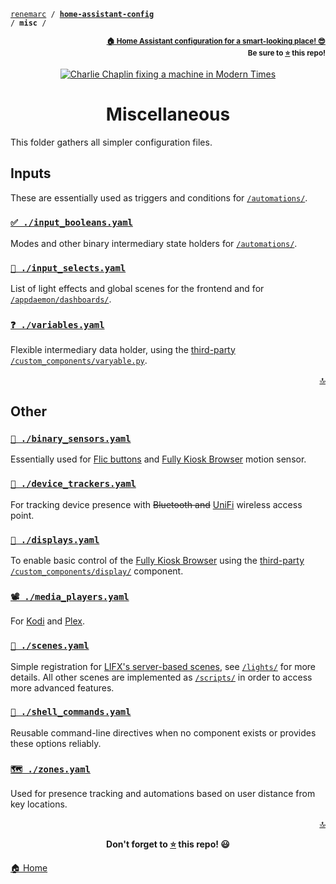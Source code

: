 <!-- Header -->
[link-profile]:https://github.com/renemarc
[link-repo]:https://github.com/renemarc/home-assistant-config

<a name="top"></a>
<code>[renemarc][link-profile] / **[home-assistant-config][link-repo]** / **misc** /</code>

<p align="right"><sub><strong><a href="https://github.com/renemarc/home-assistant-config">🏠 Home Assistant configuration for a smart-looking place! 😎</a><br>Be sure to <a href="#" title="star">⭐️</a> this repo!</strong></sub></p>


<!-- Hero -->
<figure>
    <div align="center">
        <a href="#miscellaneous" title="Miscellaneous
(Scene from the movie Modern Times)"><img src="https://media.giphy.com/media/VP5UwVic0l7W0/giphy.gif" alt="Charlie Chaplin fixing a machine in Modern Times"></a>
    </div>
</figure>


<h1 align="center">Miscellaneous</h1>

This folder gathers all simpler configuration files.


## Inputs

These are essentially used as triggers and conditions for [`/automations/`](../automations).


### [`✅ ./input_booleans.yaml`](input_booleans.yaml)

Modes and other binary intermediary state holders for [`/automations/`](../automations).


### [`🔲 ./input_selects.yaml`](input_selects.yaml)

List of light effects and global scenes for the frontend and for [`/appdaemon/dashboards/`](../appdaemon/dashboards).


### [`❓ ./variables.yaml`](variables.yaml)

Flexible intermediary data holder, using the [third-party](https://github.com/rogro82/hass-variables) [`/custom_components/varyable.py`](../custom_components/varyable.py).

<p align="right"><a href="#top" title="Back to top">🔝</a></p>


## Other

### [`🔘 ./binary_sensors.yaml`](binary_sensors.yaml)

Essentially used for [Flic buttons](https://flic.io) and [Fully Kiosk Browser](https://www.ozerov.de/fully-kiosk-browser) motion sensor.


### [`📍 ./device_trackers.yaml`](device_trackers.yaml)

For tracking device presence with ~~Bluetooth and~~ [UniFi](https://www.ubnt.com/unifi/unifi-cloud-key/) wireless access point.


### [`🎦 ./displays.yaml`](displays.yaml)

To enable basic control of the [Fully Kiosk Browser](https://www.ozerov.de/fully-kiosk-browser) using the [third-party](https://github.com/daemondazz/homeassistant-displays) [`/custom_components/display/`](../custom_components/display) component.


### [`📽 ./media_players.yaml`](media_players.yaml)

For [Kodi](https://kodi.tv) and [Plex](https://www.plex.tv).


### [`🌈 ./scenes.yaml`](scenes.yaml)

Simple registration for [LIFX's server-based scenes](https://www.lifx.com/pages/themes-scenes), see [`/lights/`](../lights#lifx-smart-wi-fi-lights) for more details. All other scenes are implemented as [`/scripts/`](../scripts) in order to access more advanced features.


### [`🐚 ./shell_commands.yaml`](shell_commands.yaml)

Reusable command-line directives when no component exists or provides these options reliably.


### [`🗺 ./zones.yaml`](zones.yaml)

Used for presence tracking and automations based on user distance from key locations.


<!-- Footer -->
<p align="right"><a href="#top" title="Back to top">🔝</a></p>

<p align="center"><strong>Don't forget to <a href="#" title="star">⭐️</a> this repo! 😃</strong></p>

[🏠 Home][link-repo]
